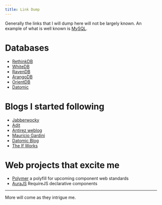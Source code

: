 ```yaml
---
title: Link Dump
---
```


Generally the links that I will dump here will
not be largely known. An example of what is well
known is [MySQL](http://www.mysql.com/).

# Databases

+ [RethinkDB](http://www.rethinkdb.com/)
+ [WhiteDB](http://whitedb.org/)
+ [RavenDB](http://ravendb.net/)
+ [ArangoDB](http://www.arangodb.org/)
+ [OrientDB](http://www.orientdb.org/)
+ [Datomic](http://www.datomic.com/)

# Blogs I started following

+ [Jabberwocky](http://jabberwocky.eu/)
+ [Adit](http://adit.io)
+ [Antirez weblog](http://antirez.com)
+ [Maurício Gardini](http://mauriciogardini.com/)
+ [Datomic Blog](http://blog.datomic.com/)
+ [The If Works](http://blog.jcoglan.com)

# Web projects that excite me

+ [Polymer](http://www.polymer-project.org/) a polyfill for upcoming component web standards
+ [AuraJS](http://aurajs.com/) RequireJS declarative components

---

More will come as they intrigue me.